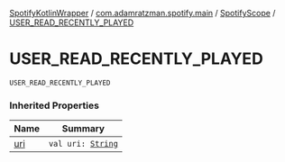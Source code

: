 [SpotifyKotlinWrapper](../../index.md) / [com.adamratzman.spotify.main](../index.md) / [SpotifyScope](index.md) / [USER_READ_RECENTLY_PLAYED](./-u-s-e-r_-r-e-a-d_-r-e-c-e-n-t-l-y_-p-l-a-y-e-d.md)

# USER_READ_RECENTLY_PLAYED

`USER_READ_RECENTLY_PLAYED`

### Inherited Properties

| Name | Summary |
|---|---|
| [uri](uri.md) | `val uri: `[`String`](https://kotlinlang.org/api/latest/jvm/stdlib/kotlin/-string/index.html) |
